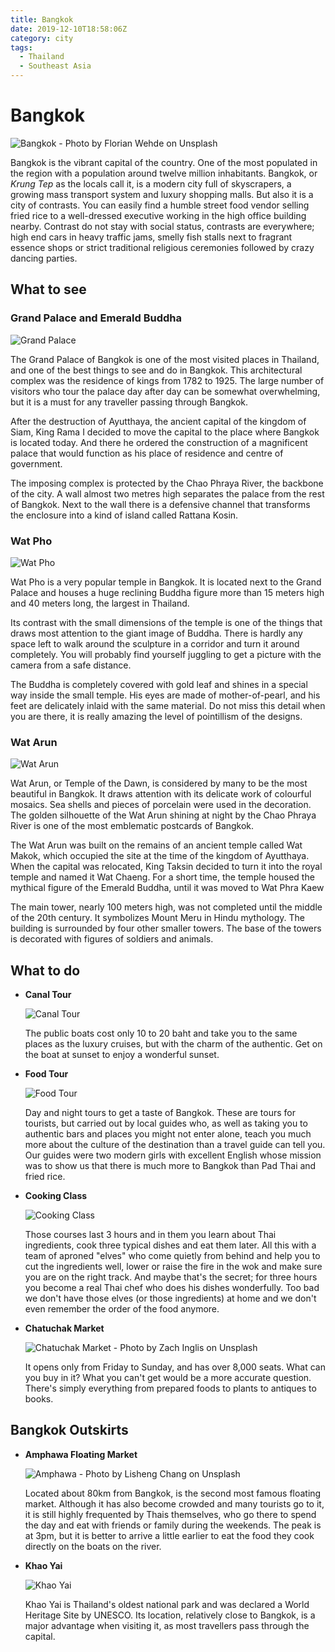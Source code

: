 ```yaml
---
title: Bangkok
date: 2019-12-10T18:58:06Z
category: city
tags:
  - Thailand
  - Southeast Asia
---
```


# Bangkok <WishWidget	country="TH" city="Bangkok" picture="https://images.unsplash.com/photo-1508009603885-50cf7c579365?ixlib=rb-1.2.1&ixid=eyJhcHBfaWQiOjEyMDd9&auto=format&fit=crop&w=947&q=80"></WishWidget>

![Bangkok - Photo by Florian Wehde on Unsplash](https://images.unsplash.com/photo-1508009603885-50cf7c579365?ixlib=rb-1.2.1&ixid=eyJhcHBfaWQiOjEyMDd9&auto=format&fit=crop&w=947&q=80)

Bangkok is the vibrant capital of the country. One of the most populated in the region with a population around twelve million inhabitants. Bangkok, or _Krung Tep_ as the locals call it, is a modern city full of skyscrapers, a growing mass transport system and luxury shopping malls. But also it is a city of contrasts. You can easily find a humble street food vendor selling fried rice to a well-dressed executive working in the high office building nearby. Contrast do not stay with social status, contrasts are everywhere; high end cars in heavy traffic jams, smelly fish stalls next to fragrant essence shops or strict traditional religious ceremonies followed by crazy dancing parties.

## What to see

### Grand Palace and Emerald Buddha
<WishWidget	country="TH" city="Bangkok" activity="Grand Palace"	picture="https://wikitravel.org/upload/shared//thumb/8/8d/F1000005.JPG/350px-F1000005.JPG" label="true"></WishWidget>

![Grand Palace](https://static.asiawebdirect.com/m/cn/bangkok/portals/bangkok-com/homepage/attraction/wat-prakaeo/pagePropertiesImage/bangkok-grand-palate-7.jpg)

The Grand Palace of Bangkok is one of the most visited places in Thailand, and one of the best things to see and do in Bangkok. This architectural complex was the residence of kings from 1782 to 1925. The large number of visitors who tour the palace day after day can be somewhat overwhelming, but it is a must for any traveller passing through Bangkok.

After the destruction of Ayutthaya, the ancient capital of the kingdom of Siam, King Rama I decided to move the capital to the place where Bangkok is located today. And there he ordered the construction of a magnificent palace that would function as his place of residence and centre of government.

The imposing complex is protected by the Chao Phraya River, the backbone of the city. A wall almost two metres high separates the palace from the rest of Bangkok. Next to the wall there is a defensive channel that transforms the enclosure into a kind of island called Rattana Kosin.

### Wat Pho
<WishWidget	country="TH" city="Bangkok" activity="Wat Pho" label="true"></WishWidget>

![Wat Pho](https://static.asiawebdirect.com/m/bangkok/portals/bangkok-com/homepage/attraction-temple/wat-po/allParagraphs/BucketComponent/ListingContainer/0/image/wat-pho.jpg)

Wat Pho is a very popular temple in Bangkok. It is located next to the Grand Palace and houses a huge reclining Buddha figure more than 15 meters high and 40 meters long, the largest in Thailand.

Its contrast with the small dimensions of the temple is one of the things that draws most attention to the giant image of Buddha. There is hardly any space left to walk around the sculpture in a corridor and turn it around completely. You will probably find yourself juggling to get a picture with the camera from a safe distance.

The Buddha is completely covered with gold leaf and shines in a special way inside the small temple. His eyes are made of mother-of-pearl, and his feet are delicately inlaid with the same material. Do not miss this detail when you are there, it is really amazing the level of pointillism of the designs.

### Wat Arun
<WishWidget	country="TH" city="Bangkok" activity="Wat Arun" label="true"></WishWidget>

![Wat Arun](https://static.asiawebdirect.com/m/bangkok/portals/bangkok-com/homepage/attraction-temple/wat-arun/allParagraphs/BucketComponent/ListingContainer/02/image/wat-arun-in--bangkok.jpg)

Wat Arun, or Temple of the Dawn, is considered by many to be the most beautiful in Bangkok. It draws attention with its delicate work of colourful mosaics. Sea shells and pieces of porcelain were used in the decoration. The golden silhouette of the Wat Arun shining at night by the Chao Phraya River is one of the most emblematic postcards of Bangkok.

The Wat Arun was built on the remains of an ancient temple called Wat Makok, which occupied the site at the time of the kingdom of Ayutthaya. When the capital was relocated, King Taksin decided to turn it into the royal temple and named it Wat Chaeng. For a short time, the temple housed the mythical figure of the Emerald Buddha, until it was moved to Wat Phra Kaew

The main tower, nearly 100 meters high, was not completed until the middle of the 20th century. It symbolizes Mount Meru in Hindu mythology. The building is surrounded by four other smaller towers. The base of the towers is decorated with figures of soldiers and animals.


## What to do

- **Canal Tour** <WishWidget country="TH"	city="Bangkok" activity="Canal Tour" picture="https://images.unsplash.com/photo-1506801310323-534be5e7a730?ixlib=rb-1.2.1&ixid=eyJhcHBfaWQiOjEyMDd9&auto=format&fit=crop&w=600&q=80"></WishWidget>

	![Canal Tour](https://images.unsplash.com/photo-1506801310323-534be5e7a730?ixlib=rb-1.2.1&ixid=eyJhcHBfaWQiOjEyMDd9&auto=format&fit=crop&w=600&q=80)

	The public boats cost only 10 to 20 baht and take you to the same places as the luxury cruises, but with the charm of the authentic. Get on the boat at sunset to enjoy a wonderful sunset.

- **Food Tour** <WishWidget country="TH" city="Bangkok" activity="Food Tour"></WishWidget>

	![Food Tour](https://static.asiawebdirect.com/m/bangkok/portals/bangkok-com/homepage/food-top10/pagePropertiesImage/thai-som-tum.jpg)

	Day and night tours to get a taste of Bangkok. These are tours for tourists, but carried out by local guides who, as well as taking you to authentic bars and places you might not enter alone, teach you much more about the culture of the destination than a travel guide can tell you. Our guides were two modern girls with excellent English whose mission was to show us that there is much more to Bangkok than Pad Thai and fried rice.

- **Cooking Class** <WishWidget	country="TH" city="Bangkok" activity="Cooking Class"></WishWidget>

	![Cooking Class](https://www.cookingschoolbangkok.com/wp-content/uploads/2018/09/4-pink-chili-school-thai-cooking-class-bangkok-thailand-market-tour-preparation-class-3-1024x682.jpg)

	Those courses last 3 hours and in them you learn about Thai ingredients, cook three typical dishes and eat them later. All this with a team of aproned "elves" who come quietly from behind and help you to cut the ingredients well, lower or raise the fire in the wok and make sure you are on the right track. And maybe that's the secret; for three hours you become a real Thai chef who does his dishes wonderfully. Too bad we don't have those elves (or those ingredients) at home and we don't even remember the order of the food anymore.

- **Chatuchak Market** <WishWidget country="TH" city="Bangkok" activity="Chatuchak Market" 	picture="https://images.unsplash.com/photo-1531638280689-3b3cd8ac2833?ixlib=rb-1.2.1&auto=format&fit=crop&w=600&q=80"></WishWidget>

	![Chatuchak Market - Photo by Zach Inglis on Unsplash](https://images.unsplash.com/photo-1531638280689-3b3cd8ac2833?ixlib=rb-1.2.1&auto=format&fit=crop&w=600&q=80)

	It opens only from Friday to Sunday, and has over 8,000 seats. What can you buy in it? What you can't get would be a more accurate question. There's simply everything from prepared foods to plants to antiques to books.

## Bangkok Outskirts

- **Amphawa Floating Market** <WishWidget	country="TH" city="Bangkok"	activity="Amphawa Floating Market" picture="https://images.unsplash.com/photo-1506781961370-37a89d6b3095?ixlib=rb-1.2.1&ixid=eyJhcHBfaWQiOjEyMDd9&auto=format&fit=crop&w=600&q=80"></WishWidget>

	![Amphawa - Photo by Lisheng Chang on Unsplash](https://images.unsplash.com/photo-1506781961370-37a89d6b3095?ixlib=rb-1.2.1&ixid=eyJhcHBfaWQiOjEyMDd9&auto=format&fit=crop&w=600&q=80)

	Located about 80km from Bangkok, is the second most famous floating market. Although it has also become crowded and many tourists go to it, it is still highly frequented by Thais themselves, who go there to spend the day and eat with friends or family during the weekends. The peak is at 3pm, but it is better to arrive a little earlier to eat the food they cook directly on the boats on the river.

- **Khao Yai** <WishWidget country="TH"	city="Bangkok" activity="Khao Yai"></WishWidget>

	![Khao Yai](https://cdn.getyourguide.com/img/tour_img-1432667-145.jpg)

	Khao Yai is Thailand's oldest national park and was declared a World Heritage Site by UNESCO. Its location, relatively close to Bangkok, is a major advantage when visiting it, as most travellers pass through the capital.

